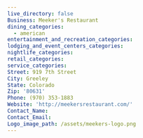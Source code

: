 ```yaml
---
live_directory: false
Business: Meeker's Restaurant
dining_categories:
  - american
entertainment_and_recreation_categories:
lodging_and_event_centers_categories:
nightlife_categories:
retail_categories:
service_categories:
Street: 919 7th Street
City: Greeley
State: Colorado
Zip: '80631'
Phone: (970) 353-1883
Website: 'http://meekersrestaurant.com/'
Contact_Name:
Contact_Email:
Logo_image_path: /assets/meekers-logo.png
---
```



